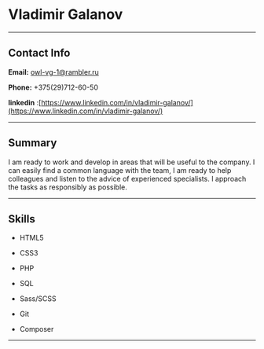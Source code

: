 # Vladimir Galanov

************
## Contact Info
**Email:** owl-vg-1@rambler.ru

**Phone:** +375(29)712-60-50

**linkedin** :[https://www.linkedin.com/in/vladimir-galanov/](https://www.linkedin.com/in/vladimir-galanov/)

************

## Summary
I am ready to work and develop in areas that will be useful to the company. I can easily find a common language with the team, I am ready to help colleagues and listen to the advice of experienced specialists. I approach the tasks as responsibly as possible.

************

## Skills

* HTML5

* CSS3

* PHP

* SQL

* Sass/SCSS

* Git 

* Composer

************